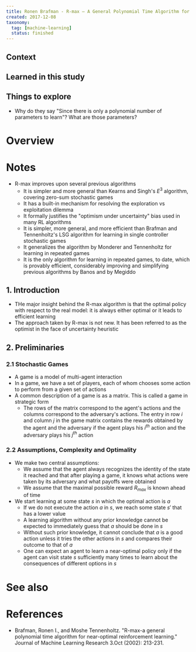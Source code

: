 ```yaml
---
title: Ronen Brafman - R-max – A General Polynomial Time Algorithm for Near-Optimal Reinforcement Learning (2002)
created: 2017-12-08
taxonomy:
  tag: [machine-learning]
  status: finished
---
```


## Context

## Learned in this study

## Things to explore
* Why do they say "Since there is only a polynomial number of parameters to learn"? What are those parameters?

# Overview

# Notes
* R-max improves upon several previous algorithms
	* It is simpler and more general than Kearns and Singh's $E^3$ algorithm, covering zero-sum stochastic games
	* It has a built-in mechanism for resolving the exploration vs exploitation dilemma
	* It formally justifies the "optimism under uncertainty" bias used in many RL algorithms
	* It is simpler, more general, and more efficient than Brafman and Tennenholtz's LSG algorithm for learning in single controller stochastic games
	* It generalizes the algorithm by Monderer and Tennenholtz for learning in repeated games
	* It is the only algorithm for learning in repeated games, to date, which is provably efficient, considerably improving and simplifying previous algorithms by Banos and by Megiddo

## 1. Introduction
* THe major insight behind the R-max algorithm is that the optimal policy with respect to the real model: it is always either optimal or it leads to efficient learning
* The approach taken by R-max is not new. It has been referred to as the optimist in the face of uncertainty heuristic

## 2. Preliminaries
### 2.1 Stochastic Games
* A game is a model of multi-agent interaction
* In a game, we have a set of players, each of whom chooses some action to perform from a given set of actions
* A common description of a game is as a matrix. This is called a game in strategic form
	* The rows of the matrix correspond to the agent's actions and the columns correspond to the adversary's actions. The entry in row $i$ and column $j$ in the game matrix contains the rewards obtained by the agent and the adversary if the agent plays his $i^{th}$ action and the adversary plays his $j^{th}$ action

### 2.2 Assumptions, Complexity and Optimality
* We make two central assumptions:
	* We assume that the agent always recognizes the identity of the state it reached and that after playing a game, it knows what actions were taken by its adversary and what payoffs were obtained
	* We assume that the maximal possible reward $R_{max}$ is known ahead of time
* We start learning at some state $s$ in which the optimal action is $a$
	* If we do not execute the action $a$ in $s$, we reach some state $s'$ that has a lower value
	* A learning algorithm without any prior knowledge cannot be expected to immediately guess that $a$ should be done in $s$
	* Without such prior knowledge, it cannot conclude that $a$ is a good action unless it tries the other actions in $s$ and compares their outcome to that of $a$
	* One can expect an agent to learn a near-optimal policy only if the agent can visit state $s$ sufficiently many times to learn about the consequences of different options in $s$

# See also

# References
* Brafman, Ronen I., and Moshe Tennenholtz. "R-max-a general polynomial time algorithm for near-optimal reinforcement learning." Journal of Machine Learning Research 3.Oct (2002): 213-231.
